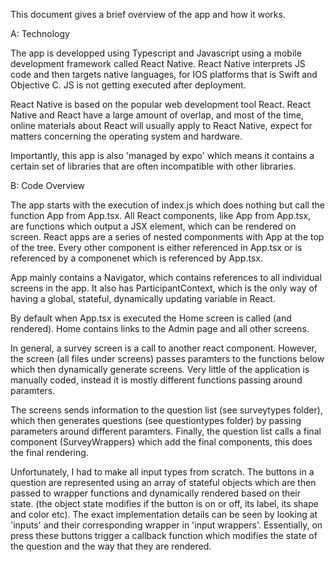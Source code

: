 This document gives a brief overview of the app and how it works. 

A: Technology

The app is developped using Typescript and Javascript using a mobile development framework called React Native. React Native interprets JS code and then targets native languages, for IOS platforms that is Swift and Objective C. JS is not getting executed after deployment. 

React Native is based on the popular web development tool React. React Native and React have a large amount of overlap, and most of the time, online materials about React will usually apply to React Native, expect for matters concerning the operating system and hardware.

Importantly, this app is also 'managed by expo' which means it contains a certain set of libraries that are often incompatible with other libraries. 

B: Code Overview

The app starts with the execution of index.js which does nothing but call the function App from App.tsx. All React components, like App from App.tsx, are functions which output a JSX element, which can be rendered on screen. React apps are a series of nested componments with App at the top of the tree. Every other component is either referenced in App.tsx or is referenced by a componenet which is referenced by App.tsx. 

App mainly contains a Navigator, which contains references to all individual screens in the app. It also has ParticipantContext, which is the only way of having a global, stateful, dynamically updating variable in React. 

By default when App.tsx is executed the Home screen is called (and rendered). Home contains links to the Admin page and all other screens. 

In general, a survey screen is a call to another react component. However, the screen (all files under screens) passes paramters to the functions below which then dynamically generate screens. Very little of the application is manually coded, instead it is mostly different functions passing around paramters. 

The screens sends information to the question list (see surveytypes folder), which then generates questions (see questiontypes folder) by passing parameters around different paramters. Finally, the question list calls a final component (SurveyWrappers) which add the final components, this does the final rendering. 


Unfortunately, I had to make all input types from scratch. The buttons in a question are represented using an array of stateful objects which are then passed to wrapper functions and dynamically rendered based on their state. (the object state modifies if the button is on or off, its label, its shape and color etc). The exact implementation details can be seen by looking at 'inputs' and their corresponding wrapper in 'input wrappers'. Essentially, on press these buttons trigger a callback function which modifies the state of the question and the way that they are rendered. 